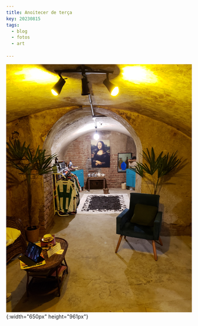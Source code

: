 ```yaml
---
title: Anoitecer de terça
key: 20230815
tags: 
  - blog
  - fotos
  - art

---
```




![Imagem](/assets/images/blog/20230815_185557.jpg "Galeria 4 ao anoitecer de terça"){:width="650px" height="961px"}

